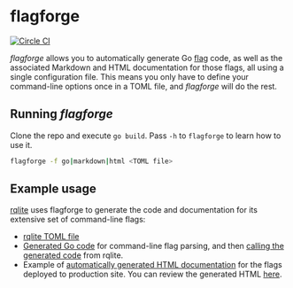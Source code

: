 # flagforge

[![Circle CI](https://circleci.com/gh/rqlite/flagforge/tree/master.svg?style=svg)](https://circleci.com/gh/rqlite/flagforge/tree/master)

_flagforge_ allows you to automatically generate Go [flag](https://pkg.go.dev/flag) code, as well as the associated Markdown and HTML documentation for those flags, all using a single configuration file. This means you only have to define your command-line options once in a TOML file, and _flagforge_ will do the rest.

## Running _flagforge_
Clone the repo and execute `go build`. Pass `-h` to `flagforge` to learn how to use it.
```bash
flagforge -f go|markdown|html <TOML file>
```

## Example usage
[rqlite](https://www.rqlite.io) uses flagforge to generate the code and documentation for its extensive set of command-line flags:
- [rqlite TOML file](https://github.com/rqlite/rqlite/blob/v8.36.8/cmd/rqlited/flags.toml)
- [Generated Go code](https://github.com/rqlite/rqlite/blob/v8.36.8/cmd/rqlited/config_flags.go) for command-line flag parsing, and then [calling the generated code](https://github.com/rqlite/rqlite/blob/v8.36.8/cmd/rqlited/flags.go#L297) from rqlite.
- Example of [automatically generated HTML documentation](https://rqlite.io/docs/guides/config/) for the flags deployed to production site. You can review the generated HTML [here](https://raw.githubusercontent.com/rqlite/rqlite.io/refs/heads/master/content/en/docs/Guides/config/_index.md).
